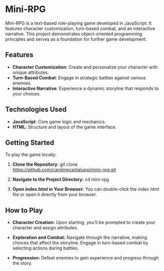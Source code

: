 # Mini-RPG

Mini-RPG is a text-based role-playing game developed in JavaScript. It features character customization, turn-based combat, and an interactive narrative. 
This project demonstrates object-oriented programming principles and serves as a foundation for further game development.

## Features

- **Character Customization**: Create and personalize your character with unique attributes.
- **Turn-Based Combat**: Engage in strategic battles against various enemies.
- **Interactive Narrative**: Experience a dynamic storyline that responds to your choices.

## Technologies Used

- **JavaScript**: Core game logic and mechanics.
- **HTML**: Structure and layout of the game interface.

## Getting Started

To play the game locally:

1. **Clone the Repository**:
   git clone https://github.com/carolinecantaluppi/mini-rpg.git

2. **Navigate to the Project Directory:**
  cd mini-rpg

3. **Open index.html in Your Browser:**
  You can double-click the index.html file or open it directly from your browser.

## How to Play

- **Character Creation:**
    Upon starting, you'll be prompted to create your character and assign attributes.

- **Exploration and Combat:**
    Navigate through the narrative, making choices that affect the storyline.
    Engage in turn-based combat by selecting actions during battles.

- **Progression:**
    Defeat enemies to gain experience and progress through the story.
  
